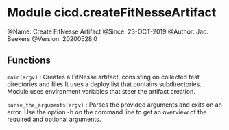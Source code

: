 Module cicd.createFitNesseArtifact
==================================
@Name: Create FitNesse Artifact
@Since: 23-OCT-2019
@Author: Jac. Beekers
@Version: 20200528.0

Functions
---------

    
`main(argv)`
:   Creates a FitNesse artifact, consisting on collected test directories and files
    It uses a deploy list that contains subdirectories.
    Module uses environment variables that steer the artifact creation.

    
`parse_the_arguments(argv)`
:   Parses the provided arguments and exits on an error.
    Use the option -h on the command line to get an overview of the required and optional arguments.